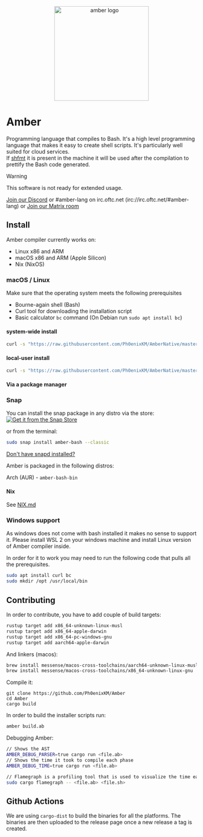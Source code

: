 <div align="center">
    <img src="assets/amber.png" alt="amber logo" width="250" />
</div>

# Amber

Programming language that compiles to Bash. It's a high level programming language that makes it easy to create shell scripts. It's particularly well suited for cloud services.  
If [shfmt](https://github.com/mvdan/sh) it is present in the machine it will be used after the compilation to prettify the Bash code generated.

> [!Warning]
> This software is not ready for extended usage.

[Join our Discord](https://discord.com/invite/cjHjxbsDvZ) or
#amber-lang on irc.oftc.net (irc://irc.oftc.net/#amber-lang) or
[Join our Matrix room](https://matrix.to/#/#_oftc_#amber-lang:matrix.org)

## Install
Amber compiler currently works on:
- Linux x86 and ARM
- macOS x86 and ARM (Apple Silicon)
- Nix (NixOS)

### macOS / Linux
Make sure that the operating system meets the following prerequisites
- Bourne-again shell (Bash)
- Curl tool for downloading the installation script
- Basic calculator `bc` command (On Debian run `sudo apt install bc`)

#### system-wide install
```bash
curl -s "https://raw.githubusercontent.com/Ph0enixKM/AmberNative/master/setup/install.sh" | /bin/bash
```

#### local-user install
```bash
curl -s "https://raw.githubusercontent.com/Ph0enixKM/AmberNative/master/setup/install.sh" | /bin/bash -s -- --user
```

#### Via a package manager

### Snap
You can install the snap package in any distro via
the store:
[![Get it from the Snap Store](https://snapcraft.io/static/images/badges/en/snap-store-black.svg)](https://snapcraft.io/amber-bash)

or from the terminal:
```bash
sudo snap install amber-bash --classic
```

[Don't have snapd installed?](https://snapcraft.io/docs/core/install)

Amber is packaged in the following distros:

Arch (AUR) - `amber-bash-bin`

#### Nix

See [NIX.md](./NIX.md)

### Windows support
As windows does not come with bash installed it makes no sense to support it. Please install WSL 2 on your windows machine and install Linux version of Amber compiler inside.

In order for it to work you may need to run the following code that pulls all the prerequisites.

```bash
sudo apt install curl bc
sudo mkdir /opt /usr/local/bin
```


## Contributing
In order to contribute, you have to add couple of build targets:
```bash
rustup target add x86_64-unknown-linux-musl
rustup target add x86_64-apple-darwin
rustup target add x86_64-pc-windows-gnu
rustup target add aarch64-apple-darwin
```

And linkers (macos):
```bash
brew install messense/macos-cross-toolchains/aarch64-unknown-linux-musl
brew install messense/macos-cross-toolchains/x86_64-unknown-linux-gnu
```

Compile it:
```
git clone https://github.com/Ph0enixKM/Amber
cd Amber
cargo build
```

In order to build the installer scripts run:
```bash
amber build.ab
```

Debugging Amber:
```bash
// Shows the AST
AMBER_DEBUG_PARSER=true cargo run <file.ab>
// Shows the time it took to compile each phase
AMBER_DEBUG_TIME=true cargo run <file.ab>

// Flamegraph is a profiling tool that is used to visualize the time each function took to execute
sudo cargo flamegraph -- <file.ab> <file.sh>
```

## Github Actions
We are using `cargo-dist` to build the binaries for all the platforms. The binaries are then uploaded to the release page once a new release a tag is created.
